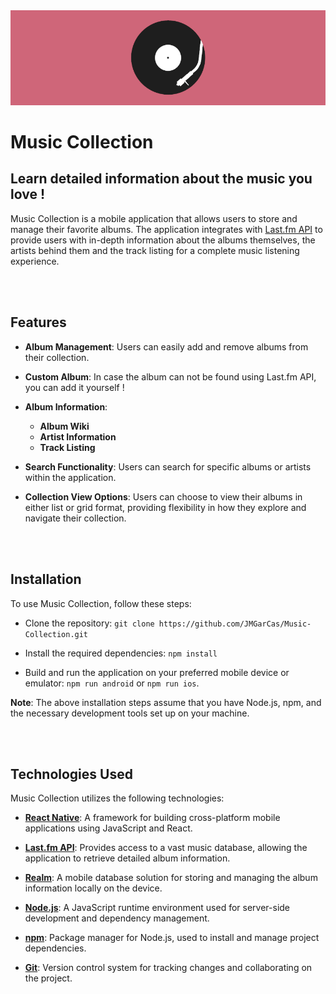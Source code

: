 <img src="./MusicCollection/styles/banner.png"/>

# Music Collection

## Learn detailed information about the music you love !

Music Collection is a mobile application that allows users to store and manage their favorite albums. The application integrates with [Last.fm API](https://www.last.fm/api) to provide users with in-depth information about the albums themselves, the artists behind them and the track listing for a complete music listening experience.

<br></br>

## Features

- **Album Management**: Users can easily add and remove albums from their collection.
  
- **Custom Album**: In case the album can not be found using Last.fm API, you can add it yourself !

- **Album Information**:
  - **Album Wiki**
  - **Artist Information**
  - **Track Listing**
  
- **Search Functionality**: Users can search for specific albums or artists within the application.
  
- **Collection View Options**: Users can choose to view their albums in either list or grid format, providing flexibility in how they explore and navigate their collection.

<br></br>

## Installation

To use Music Collection, follow these steps:

- Clone the repository: `git clone https://github.com/JMGarCas/Music-Collection.git`

- Install the required dependencies: `npm install`

- Build and run the application on your preferred mobile device or emulator: `npm run android` or `npm run ios`.

**Note**: The above installation steps assume that you have Node.js, npm, and the necessary development tools set up on your machine.

<br></br>

## Technologies Used

Music Collection utilizes the following technologies:

- **[React Native](https://reactnative.dev/)**: A framework for building cross-platform mobile applications using JavaScript and React.
  
- **[Last.fm API](https://www.last.fm/api)**: Provides access to a vast music database, allowing the application to retrieve detailed album information.

- **[Realm](https://realm.io/)**: A mobile database solution for storing and managing the album information locally on the device.
  
- **[Node.js](https://nodejs.org/en)**: A JavaScript runtime environment used for server-side development and dependency management.
  
- **[npm](https://www.npmjs.com/)**: Package manager for Node.js, used to install and manage project dependencies.
  
- **[Git](https://git-scm.com/)**: Version control system for tracking changes and collaborating on the project.
